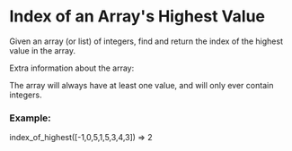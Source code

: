 <h1>Index of an Array's Highest Value</h1>

<p>Given an array (or list) of integers, find and return the index of the highest value in the array.</p>

<p>Extra information about the array:</p>

<p>The array will always have at least one value, and will only ever contain integers.</p>

<h3>Example:</h3>

index_of_highest([-1,0,5,1,5,3,4,3]) => 2